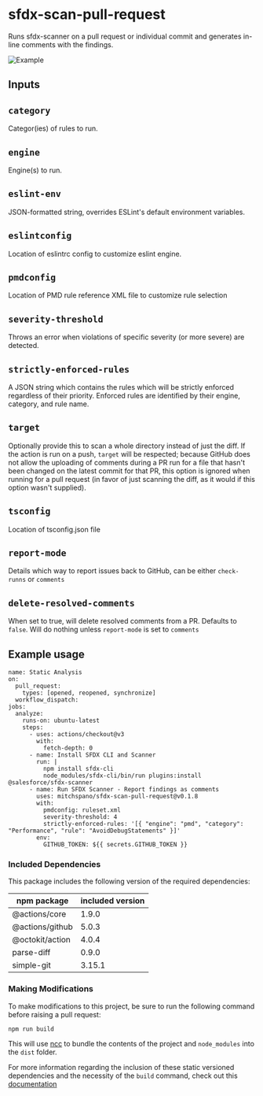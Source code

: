 # sfdx-scan-pull-request

Runs sfdx-scanner on a pull request or individual commit and generates in-line comments with the findings.

![Example](images/sfdx-scan-pull-request.png)

## Inputs

## `category`

Categor(ies) of rules to run.

## `engine`

Engine(s) to run.

## `eslint-env`

JSON-formatted string, overrides ESLint's default environment variables.

## `eslintconfig`

Location of eslintrc config to customize eslint engine.

## `pmdconfig`

Location of PMD rule reference XML file to customize rule selection

## `severity-threshold`

Throws an error when violations of specific severity (or more severe) are detected.

## `strictly-enforced-rules`

A JSON string which contains the rules which will be strictly enforced regardless of their priority. Enforced rules are identified by their engine, category, and rule name.

## `target`

Optionally provide this to scan a whole directory instead of just the diff. If the action is run on a push, `target` will be respected; because GitHub does not allow the uploading of comments during a PR run for a file that hasn't been changed on the latest commit for that PR, this option is ignored when running for a pull request (in favor of just scanning the diff, as it would if this option wasn't supplied).

## `tsconfig`

Location of tsconfig.json file

## `report-mode`

Details which way to report issues back to GitHub, can be either `check-runns` or `comments`

## `delete-resolved-comments`

When set to true, will delete resolved comments from a PR. Defaults to `false`. Will do nothing unless `report-mode` is set to `comments`

## Example usage

```
name: Static Analysis
on:
  pull_request:
    types: [opened, reopened, synchronize]
  workflow_dispatch:
jobs:
  analyze:
    runs-on: ubuntu-latest
    steps:
      - uses: actions/checkout@v3
        with:
          fetch-depth: 0
      - name: Install SFDX CLI and Scanner
        run: |
          npm install sfdx-cli
          node_modules/sfdx-cli/bin/run plugins:install @salesforce/sfdx-scanner
      - name: Run SFDX Scanner - Report findings as comments
        uses: mitchspano/sfdx-scan-pull-request@v0.1.8
        with:
          pmdconfig: ruleset.xml
          severity-threshold: 4
          strictly-enforced-rules: '[{ "engine": "pmd", "category": "Performance", "rule": "AvoidDebugStatements" }]'
        env:
          GITHUB_TOKEN: ${{ secrets.GITHUB_TOKEN }}
```

### Included Dependencies

This package includes the following version of the required dependencies:

| npm package     | included version |
| --------------- | ---------------- |
| @actions/core   | 1.9.0            |
| @actions/github | 5.0.3            |
| @octokit/action | 4.0.4            |
| parse-diff      | 0.9.0            |
| simple-git      | 3.15.1           |

 <!-- @salesforce/sfdx-scanner (sfdx-cli plugin) 2.13.7            -->

### Making Modifications

To make modifications to this project, be sure to run the following command before raising a pull request:

```
npm run build
```

This will use [ncc](https://github.com/vercel/ncc) to bundle the contents of the project and  `node_modules` into the `dist` folder.

For more information regarding the inclusion of these static versioned dependencies and the necessity of the `build` command, check out this [documentation](https://docs.github.com/en/actions/creating-actions/creating-a-javascript-action#commit-tag-and-push-your-action-to-github)
